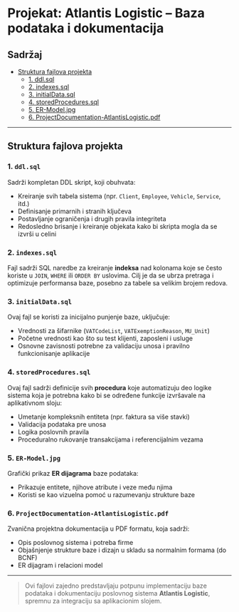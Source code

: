 # Projekat: Atlantis Logistic – Baza podataka i dokumentacija

## Sadržaj
- [Struktura fajlova projekta](#struktura-fajlova-projekta)
  - [1. ddl.sql](#1-ddlsql)
  - [2. indexes.sql](#2-indexessql)
  - [3. initialData.sql](#3-initialdatasql)
  - [4. storedProcedures.sql](#4-storedproceduressql)
  - [5. ER-Model.jpg](#5-er-modeljpg)
  - [6. ProjectDocumentation-AtlantisLogistic.pdf](#6-projectdocumentation-atlantislogisticpdf)

---

## Struktura fajlova projekta

### 1. `ddl.sql`
Sadrži kompletan DDL skript, koji obuhvata:
- Kreiranje svih tabela sistema (npr. `Client`, `Employee`, `Vehicle`, `Service`, itd.)
- Definisanje primarnih i stranih ključeva
- Postavljanje ograničenja i drugih pravila integriteta
- Redosledno brisanje i kreiranje objekata kako bi skripta mogla da se izvrši u celini

### 2. `indexes.sql`
Fajl sadrži SQL naredbe za kreiranje **indeksa** nad kolonama koje se često koriste u `JOIN`, `WHERE` ili `ORDER BY` uslovima.
Cilj je da se ubrza pretraga i optimizuje performansa baze, posebno za tabele sa velikim brojem redova.

### 3. `initialData.sql`
Ovaj fajl se koristi za inicijalno punjenje baze, uključuje:
- Vrednosti za šifarnike (`VATCodeList`, `VATExemptionReason`, `MU_Unit`)
- Početne vrednosti kao što su test klijenti, zaposleni i usluge
- Osnovne zavisnosti potrebne za validaciju unosa i pravilno funkcionisanje aplikacije

### 4. `storedProcedures.sql`
Ovaj fajl sadrži definicije svih **procedura** koje automatizuju deo logike sistema koja je potrebna kako bi se određene funkcije izvršavale na aplikativnom sloju:
- Umetanje kompleksnih entiteta (npr. faktura sa više stavki)
- Validacija podataka pre unosa
- Logika poslovnih pravila
- Proceduralno rukovanje transakcijama i referencijalnim vezama

### 5. `ER-Model.jpg`
Grafički prikaz **ER dijagrama** baze podataka:
- Prikazuje entitete, njihove atribute i veze među njima
- Koristi se kao vizuelna pomoć u razumevanju strukture baze

### 6. `ProjectDocumentation-AtlantisLogistic.pdf`
Zvanična projektna dokumentacija u PDF formatu, koja sadrži:
- Opis poslovnog sistema i potreba firme
- Objašnjenje strukture baze i dizajn u skladu sa normalnim formama (do BCNF)
- ER dijagram i relacioni model

---

> Ovi fajlovi zajedno predstavljaju potpunu implementaciju baze podataka i dokumentaciju poslovnog sistema **Atlantis Logistic**, spremnu za integraciju sa aplikacionim slojem.
